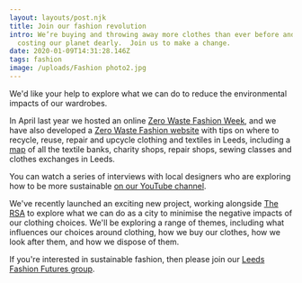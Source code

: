 ```yaml
---
layout: layouts/post.njk
title: Join our fashion revolution
intro: We’re buying and throwing away more clothes than ever before and it’s
  costing our planet dearly.  Join us to make a change.
date: 2020-01-09T14:31:28.146Z
tags: fashion
image: /uploads/Fashion photo2.jpg
---
```

We'd like your help to explore what we can do to reduce the environmental impacts of our wardrobes. 

In April last year we hosted an online [Zero Waste Fashion Week](https://www.zerowasteleeds.org.uk/posts/zero-waste-fashion-week-2020/), and we have also developed a [Zero Waste Fashion website](https://zerowastefashion.fashion.blog/) with tips on where to recycle, reuse, repair and upcycle clothing and textiles in Leeds, including a [map](https://www.google.com/maps/d/u/1/viewer?hl=en&mid=18ktKdUeew3oQpjOnezeTyLtt9pk1KK7w&ll=53.83676365656107%2C-1.5013154999999188&z=11) of all the textile banks, charity shops, repair shops, sewing classes and clothes exchanges in Leeds.

You can watch a series of interviews with local designers who are exploring how to be more sustainable [on our YouTube channel](https://www.youtube.com/watch?v=msp47VGdgyw&list=PLcImqkHEpk0pY2cBDQoVIoptpDNTNN0-B).

We've recently launched an exciting new project, working alongside [The RSA](https://www.thersa.org/projects/make-fashion-circular) to explore what we can do as a city to minimise the negative impacts of our clothing choices. We'll be exploring a range of themes, including what influences our choices around clothing, how we buy our clothes, how we look after them, and how we dispose of them.

If you're interested in sustainable fashion, then please join our [Leeds Fashion Futures group](https://www.facebook.com/groups/leedsfashionfutures).